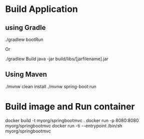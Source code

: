 # Build Application

## using Gradle

./gradlew bootRun

Or

./gradlew Build
java -jar build/libs/[jarfilename].jar

## Using Maven

./mvnw clean install
./mvnw spring-boot:run

# Build image and Run container

docker build -t myorg/springbootmvc .
docker run -p 8080:8080 myorg/springbootmvc
docker run -ti --entrypoint /bin/sh myorg/springbootmvc
